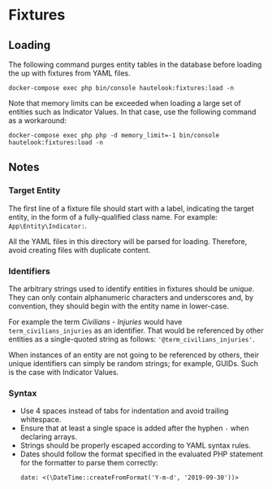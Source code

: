 # Fixtures

## Loading

The following command purges entity tables in the database before loading the 
up with fixtures from YAML files.

```shell script
docker-compose exec php bin/console hautelook:fixtures:load -n
```  

Note that memory limits can be exceeded when loading a large set of entities
such as Indicator Values. In that case, use the following command as a 
workaround:

```shell script
docker-compose exec php php -d memory_limit=-1 bin/console hautelook:fixtures:load -n
```

## Notes

### Target Entity
The first line of a fixture file should start with a label, indicating the
target entity, in the form of a fully-qualified class name. 
For example: `App\Entity\Indicator:`.

All the YAML files in this directory will be parsed for loading. Therefore, 
avoid creating files with duplicate content.

### Identifiers
The arbitrary strings used to identify entities in fixtures should be
*unique*. They can only contain alphanumeric characters and underscores and, 
 by convention, they should begin with the entity name in lower-case.

For example the term *Civilians - Injuries* would have `term_civilians_injuries` 
as an identifier. That would be referenced by other entities as a single-quoted 
string as follows: `'@term_civilians_injuries'`.

When instances of an entity are not going to be referenced by others, their
unique identifiers can simply be random strings; for example, GUIDs. Such is 
the case with Indicator Values.   

### Syntax
- Use 4 spaces instead of tabs for indentation and avoid trailing whitespace.
- Ensure that at least a single space is added after the hyphen `-` when  
declaring arrays.
- Strings should be properly escaped according to YAML syntax rules.
- Dates should follow the format specified in the evaluated PHP statement for
the formatter to parse them correctly:
    ```shell script
    date: <(\DateTime::createFromFormat('Y-m-d', '2019-09-30'))>
    ``` 
